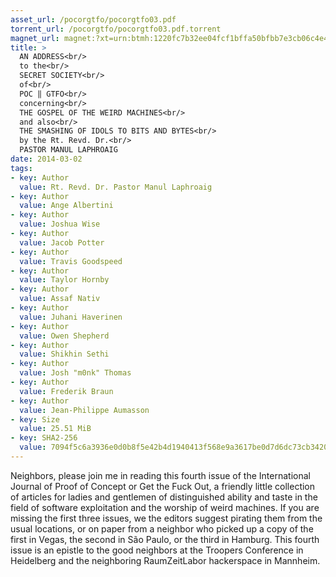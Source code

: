 ```yaml
---
asset_url: /pocorgtfo/pocorgtfo03.pdf
torrent_url: /pocorgtfo/pocorgtfo03.pdf.torrent
magnet_url: magnet:?xt=urn:btmh:1220fc7b32ee04fcf1bffa50bfbb7e3cb06c4e4785fd69e3e2101af07ad1efa790c7&tr=udp%3A//tracker.stribik.technology%3A6969&ws=https%3A//blog.stribik.technology/assets/pocorgtfo/pocorgtfo03.pdf&dn=pocorgtfo03.pdf
title: >
  AN ADDRESS<br/>
  to the<br/>
  SECRET SOCIETY<br/>
  of<br/>
  POC ‖ GTFO<br/>
  concerning<br/>
  THE GOSPEL OF THE WEIRD MACHINES<br/>
  and also<br/>
  THE SMASHING OF IDOLS TO BITS AND BYTES<br/>
  by the Rt. Revd. Dr.<br/>
  PASTOR MANUL LAPHROAIG
date: 2014-03-02
tags:
- key: Author
  value: Rt. Revd. Dr. Pastor Manul Laphroaig
- key: Author
  value: Ange Albertini
- key: Author
  value: Joshua Wise
- key: Author
  value: Jacob Potter
- key: Author
  value: Travis Goodspeed
- key: Author
  value: Taylor Hornby
- key: Author
  value: Assaf Nativ
- key: Author
  value: Juhani Haverinen
- key: Author
  value: Owen Shepherd
- key: Author
  value: Shikhin Sethi
- key: Author
  value: Josh "m0nk" Thomas
- key: Author
  value: Frederik Braun
- key: Author
  value: Jean-Philippe Aumasson
- key: Size
  value: 25.51 MiB 
- key: SHA2-256
  value: 7094f5c6a3936e0d0b8f5e42b4d1940413f568e9a3617be0d7d6dc73cb3420e1
---
```


Neighbors, please join me in reading this fourth issue of the International
Journal of Proof of Concept or Get the Fuck Out, a friendly little collection of
articles for ladies and gentlemen of distinguished ability and taste in the
field of software exploitation and the worship of weird machines. If you are
missing the first three issues, we the editors suggest pirating them from the
usual locations, or on paper from a neighbor who picked up a copy of the first
in Vegas, the second in São Paulo, or the third in Hamburg. This fourth issue
is an epistle to the good neighbors at the Troopers Conference in Heidelberg and
the neighboring RaumZeitLabor hackerspace in Mannheim.
